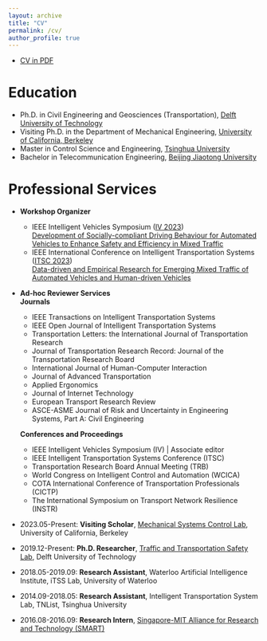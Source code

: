 ```yaml
---
layout: archive
title: "CV"
permalink: /cv/
author_profile: true
---
```


- [CV in PDF](https://yongqidong.github.io/files/Dong_Yongqi-CV_2023.pdf)



Education
======
* Ph.D. in Civil Engineering and Geosciences (Transportation), [Delft University of Technology](https://www.tudelft.nl/en/ceg/)
* Visiting Ph.D. in the Department of Mechanical Engineering, [University of California, Berkeley](https://me.berkeley.edu/)
* Master in Control Science and Engineering, [Tsinghua University](https://www.tsinghua.edu.cn/en/)
* Bachelor in Telecommunication Engineering, [Beijing Jiaotong University](http://en.eie.bjtu.edu.cn/)


Professional Services 
======
* **Workshop Organizer** <br/>
 	* IEEE Intelligent Vehicles Symposium ([IV 2023](https://2023.ieee-iv.org/)) <br/> 
 	   [Development of Socially-compliant Driving Behaviour for Automated Vehicles to Enhance Safety and Efficiency in Mixed Traffic](https://sites.google.com/berkeley.edu/iv2023/) <br/>
 	* IEEE International Conference on Intelligent Transportation Systems ([ITSC 2023](https://2023.ieee-itsc.org/)) <br/>
     [Data-driven and Empirical Research for Emerging Mixed Traffic of Automated Vehicles and Human-driven Vehicles](https://sites.google.com/view/itsc2023-mixed-traffic/) <br/>


* **Ad-hoc Reviewer Services**<br/>
**Journals**<br/>  
  * IEEE Transactions on Intelligent Transportation Systems<br/>
  * IEEE Open Journal of Intelligent Transportation Systems<br/>
  * Transportation Letters: the International Journal of Transportation Research<br/>
  * Journal of Transportation Research Record: Journal of the Transportation Research Board<br/>
  * International Journal of Human-Computer Interaction<br/>
  * Journal of Advanced Transportation<br/>
  * Applied Ergonomics<br/>
  * Journal of Internet Technology<br/>
  * European Transport Research Review<br/>
  * ASCE-ASME Journal of Risk and Uncertainty in Engineering Systems, Part A: Civil Engineering<br/>
  
  
  
  **Conferences and Proceedings**<br/>
  - IEEE Intelligent Vehicles Symposium (IV) \| Associate editor<br/>
  - IEEE Intelligent Transportation Systems Conference (ITSC)<br/>
  - Transportation Research Board Annual Meeting (TRB)<br/>
  - World Congress on Intelligent Control and Automation (WCICA)<br/>
  - COTA International Conference of Transportation Professionals (CICTP)<br/>
  - The International Symposium on Transport Network Resilience (INSTR)<br/>
  
* 2023.05-Present:  **Visiting Scholar**, [Mechanical Systems Control Lab](https://msc.berkeley.edu/), University of California, Berkeley<br/>
* 2019.12-Present:  **Ph.D. Researcher**, [Traffic and Transportation Safety Lab](https://www.tudelft.nl/citg/tts-lab), Delft University of Technology<br/>
* 2018.05-2019.09: **Research Assistant**, Waterloo Artificial Intelligence Institute, iTSS Lab, University of Waterloo <br/>
* 2014.09-2018.05: **Research Assistant**, Intelligent Transportation System Lab, TNList, Tsinghua University <br/>
* 2016.08-2016.09: **Research Intern**, [Singapore-MIT Alliance for Research and Technology (SMART)](https://smart.mit.edu/research/fm/about-fm) <br/>


<br/>
<script type='text/javascript' id='clustrmaps' src='//cdn.clustrmaps.com/map_v2.js?cl=ffffff&w=698&t=tt&d=linXdGUW0uzldsSGTUU1wkce_m9BE5xmEZBiDgTGM9w'></script>
